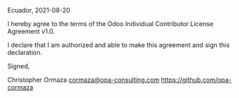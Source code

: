 Ecuador, 2021-08-20

I hereby agree to the terms of the Odoo Individual Contributor License
Agreement v1.0.

I declare that I am authorized and able to make this agreement and sign this
declaration.

Signed,

Christopher Ormaza cormaza@opa-consulting.com https://github.com/opa-cormaza
